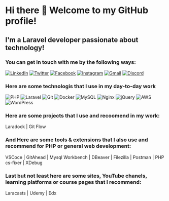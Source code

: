 # Hi there 👋 Welcome to my GitHub profile!

## I'm a Laravel developer passionate about technology!

### You can get in touch with me by the following ways:

<a href="https://www.linkedin.com/in/brnathanlima/" target="_blank"><img alt="LinkedIn" src="https://img.shields.io/badge/linkedin%20-%230077B5.svg?&style=for-the-badge&logo=linkedin&logoColor=white"/></a> <a href="https://twitter.com/brnathanlima" target="_blank"><img alt="Twitter" src="https://img.shields.io/badge/Twitter%20-%231DA1F2.svg?&style=for-the-badge&logo=Twitter&logoColor=white"/></a> <a href="https://www.facebook.com/nathanael.lima.56679/" target="_blank"><img alt="Facebook" src="https://img.shields.io/badge/Facebook%20-%231877F2.svg?&style=for-the-badge&logo=Facebook&logoColor=white"/></a> <a href="https://www.instagram.com/brnathanlima/" target="_blank"><img alt="Instagram" src="https://img.shields.io/badge/Instagram%20-%23E4405F.svg?&style=for-the-badge&logo=Instagram&logoColor=white"/></a> <a href="mailto:nathanaellimacpc@gmail.com" target="_blank"><img alt="Gmail" src="https://img.shields.io/badge/Gmail-D14836?style=for-the-badge&logo=gmail&logoColor=white" /></a> <a href="https://discord.com/channels/brnathanlima#9635" target="_blank"><img alt="Discord" src="https://img.shields.io/badge/Discord%20-%237289DA.svg?&style=for-the-badge&logo=discord&logoColor=white"/></a>

### Here are some technologis that I use in my day-to-day work

<img alt="PHP" src="https://img.shields.io/badge/php-%23777BB4.svg?&style=for-the-badge&logo=php&logoColor=white"/> <img alt="Laravel" src="https://img.shields.io/badge/laravel%20-%23FF2D20.svg?&style=for-the-badge&logo=laravel&logoColor=white"/> <img alt="Git" src="https://img.shields.io/badge/git%20-%23F05033.svg?&style=for-the-badge&logo=git&logoColor=white"/> <img alt="Docker" src="https://img.shields.io/badge/docker%20-%230db7ed.svg?&style=for-the-badge&logo=docker&logoColor=white"/> <img alt="MySQL" src="https://img.shields.io/badge/mysql-%2300f.svg?&style=for-the-badge&logo=mysql&logoColor=white"/> <img alt="Nginx" src="https://img.shields.io/badge/nginx%20-%23009639.svg?&style=for-the-badge&logo=nginx&logoColor=white"/> <img alt="jQuery" src="https://img.shields.io/badge/jquery%20-%230769AD.svg?&style=for-the-badge&logo=jquery&logoColor=white"/> <img alt="AWS" src="https://img.shields.io/badge/AWS%20-%23FF9900.svg?&style=for-the-badge&logo=amazon-aws&logoColor=white"/> <img alt="WordPress" src="https://img.shields.io/badge/WordPress%20-%23117AC9.svg?&style=for-the-badge&logo=WordPress&logoColor=white"/> 

### Here are some projects that I use and recoomend in my work:

Laradock | Git Flow

### And Here are some tools & extensions that I also use and recommend for PHP or general web development:

VSCoce | GitAhead | Mysql Workbench | DBeaver | Filezilla | Postman | PHP cs-fixer | XDebug

### Last but not least here are some sites, YouTube chanels, learning platforms or course pages that I recommend:

Laracasts | Udemy | Edx
